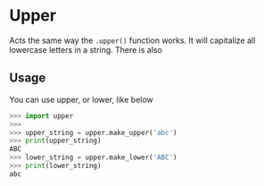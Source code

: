 # Upper
Acts the same way the `.upper()` function works. It will capitalize all lowercase letters in a string. There is also

## Usage
You can use upper, or lower, like below
```py
>>> import upper
>>> 
>>> upper_string = upper.make_upper('abc')
>>> print(upper_string)
ABC
>>> lower_string = upper.make_lower('ABC')
>>> print(lower_string)
abc
```